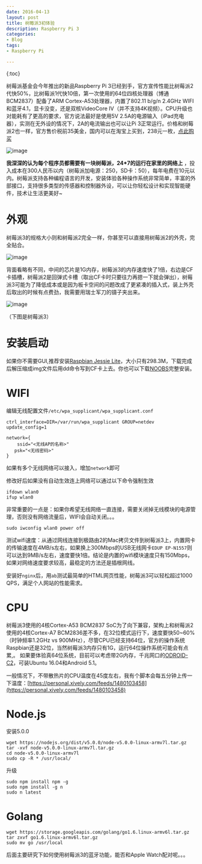 ```yaml
---
date: 2016-04-13
layout: post
title: 树莓派3初体验
description: Raspberry Pi 3
categories:
- Blog
tags:
- Raspberry Pi

---
```


{:toc}

树莓派基金会今年推出的新品Raspberry Pi 3已经到手，官方宣传性能比树莓派2代快50%，比树莓派1代快10倍，第一次使用的64位四核处理器（博通BCM2837）配备了ARM Cortex-A53处理器，内置了802.11 b/g/n 2.4GHz WIFI和蓝牙4.1，显卡没变，还是双核VideoCore IV（并不支持4K视频）。CPU升级也对能耗有了更高的要求，官方说法最好是使用5V 2.5A的电源输入（iPad充电器），实测在无外设的情况下，2A的电流输出也可以让Pi 3正常运行。价格和树莓派2也一样，官方售价税前35美金，国内可以在淘宝上买到，238元一枚，[点此购买](https://item.taobao.com/item.htm?spm=a230r.1.14.19.82ysfy&id=527525039334&ns=1&abbucket=18#detail)

![image](http://ww4.sinaimg.cn/bmiddle/6bc40342jw1f1vev06fbij20rs0hkn2a.jpg)

**我深深的认为每个程序员都需要有一块树莓派，24*7的运行在家里的网络上** ，投入成本在300人民币以内（树莓派加电源：250，SD卡：50），每年电费在10元以内。树莓派支持各种编程语言的开发，安装体验各种操作系统非常简单，丰富的外部接口，支持很多类型的传感器和控制器外设，可以让你轻松设计和实现智能硬件，技术让生活更美好~

# 外观

树莓派3的规格大小则和树莓派2完全一样，你甚至可以直接用树莓派2的外壳，完全贴合。

![image](http://ww4.sinaimg.cn/bmiddle/6bc40342gw1f1sd7r0iwrj20zk0qodnp.jpg)


背面看略有不同，中间的芯片是1G内存，树莓派3的内存速度快了1倍，右边是CF卡插槽，树莓派2是回弹式卡槽（取出CF卡时只要往力再摁一下就会弹出），树莓派3可能为了降低成本或是因为板卡空间的问题改成了更紧凑的插入式，装上外壳后取出的时候有点费劲，我需要用瑞士军刀的镊子夹出来。

![image](http://ww2.sinaimg.cn/bmiddle/6bc40342gw1f1sd7pk73sj20qo0zkdpq.jpg)

（下图是树莓派3）

# 安装启动

如果你不需要GUI,推荐安装[Raspbian Jessie Lite](https://downloads.raspberrypi.org/raspbian_lite_latest)，大小只有298.3M，下载完成后解压缩成img文件后用dd命令写到CF卡上去。你也可以下载[NOOBS](https://downloads.raspberrypi.org/NOOBS_latest)完整安装。


# WIFI


编辑无线配置文件`/etc/wpa_supplicant/wpa_supplicant.conf`

```
ctrl_interface=DIR=/var/run/wpa_supplicant GROUP=netdev
update_config=1

network={
	ssid="<无线AP的名称>"
   psk="<无线密码>"
}
```

如果有多个无线网络可以接入，增加`network`即可

修改好后如果没有自动生效连上网络可以通过以下命令强制生效

```
ifdown wlan0
ifup wlan0
```

非常重要的一点是：如果你希望无线网络一直连接，需要关闭掉无线模块的电源管理，否则没有网络流量后，WIFI会自动关闭。。。

```
sudo iwconfig wlan0 power off
```

测试wifi速度：从通过网线连接到极路由2的Mac拷贝文件到树莓派3上，内置网卡的传输速度在4MB/s左右，如果换上300Mbps的USB无线网卡`EDUP EP-N1557`则可以达到9MB/s左右，速度要快1倍。结论是内置的wifi模块速度只有150Mbps，如果对网络速度要求较高，最稳定的方法还是插根网线。

安装好`nginx`后，用`ab`测试最简单的HTML网页性能，树莓派3可以轻松超过1000 QPS，满足个人网站的性能需求。

# CPU
树莓派3使用的4核Cortex-A53 BCM2837 SoC为了向下兼容，架构上和树莓派2使用的4核Cortex-A7 BCM2836差不多，在32位模式运行下，速度要快50~60%（时钟频率1.2GHz vs 900MHz），尽管CPU已经支持64位，官方的操作系统Raspbian还是32位，当然树莓派3内存只有1G，运行64位操作系统可能会有点累,。
如果要体验真64位系统，目前可以考虑带2G内存，千兆网口的[ODROID-C2](https://item.taobao.com/item.htm?spm=a230r.1.14.1.aQSAa0&id=527695599811&ns=1&abbucket=18#detail)，可装Ubuntu 16.04和Android 5.1。

一般情况下，不带散热片的CPU温度在45度左右，我有个脚本会每五分钟上传一下温度：[https://personal.xively.com/feeds/1480103458](https://personal.xively.com/feeds/1480103458)


# Node.js

安装5.0.0

```
wget https://nodejs.org/dist/v5.0.0/node-v5.0.0-linux-armv7l.tar.gz
tar -xvf node-v5.0.0-linux-armv7l.tar.gz 
cd node-v5.0.0-linux-armv7l
sudo cp -R * /usr/local/

```

升级

```
sudo npm install npm -g
sudo npm install -g n
sudo n latest
```

# Golang

```
wget https://storage.googleapis.com/golang/go1.6.linux-armv6l.tar.gz
tar zxvf go1.6.linux-armv6l.tar.gz
sudo mv go /usr/local
```

后面主要研究下如何使用树莓派3的蓝牙功能，能否和Apple Watch配对呢。。。

